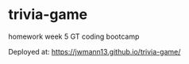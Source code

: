 # trivia-game
homework week 5 GT coding bootcamp

Deployed at: https://jwmann13.github.io/trivia-game/
